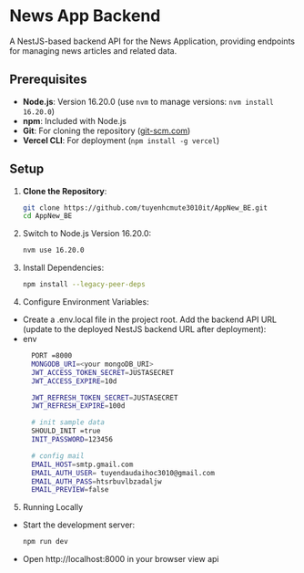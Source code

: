 # News App Backend

A NestJS-based backend API for the News Application, providing endpoints for managing news articles and related data.


## Prerequisites

- **Node.js**: Version 16.20.0 (use `nvm` to manage versions: `nvm install 16.20.0`)
- **npm**: Included with Node.js
- **Git**: For cloning the repository ([git-scm.com](https://git-scm.com))
- **Vercel CLI**: For deployment (`npm install -g vercel`)

## Setup

1. **Clone the Repository**:

   ```bash
   git clone https://github.com/tuyenhcmute3010it/AppNew_BE.git
   cd AppNew_BE
   ```

2. Switch to Node.js Version 16.20.0:

   ```bash
   nvm use 16.20.0
   ```

3. Install Dependencies:
   ```bash
   npm install --legacy-peer-deps
   ```
4. Configure Environment Variables:

- Create a .env.local file in the project root.
  Add the backend API URL (update to the deployed NestJS backend URL after deployment):
- env
  ```bash
    PORT =8000
    MONGODB_URI=<your mongoDB_URI>
    JWT_ACCESS_TOKEN_SECRET=JUSTASECRET
    JWT_ACCESS_EXPIRE=10d

    JWT_REFRESH_TOKEN_SECRET=JUSTASECRET
    JWT_REFRESH_EXPIRE=100d

    # init sample data
    SHOULD_INIT =true
    INIT_PASSWORD=123456

    # config mail
    EMAIL_HOST=smtp.gmail.com
    EMAIL_AUTH_USER= tuyendaudaihoc3010@gmail.com
    EMAIL_AUTH_PASS=htsrbuvlbzadaljw
    EMAIL_PREVIEW=false
  ```
5. Running Locally

- Start the development server:

   ```bash
   npm run dev
- Open http://localhost:8000 in your browser view api 
